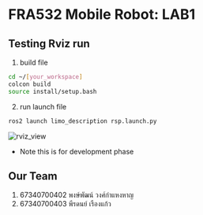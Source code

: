 # FRA532 Mobile Robot: LAB1

## Testing Rviz run
1) build file
```bash
cd ~/[your_workspace]
colcon build
source install/setup.bash 
```
2) run launch file
```bash
ros2 launch limo_description rsp.launch.py
```
![rviz_view](https://github.com/user-attachments/assets/5ac87f66-5a47-44b8-b951-aaeee29b2956)

* Note this is for development phase

## Our Team

1. 67340700402 พงษ์พัฒน์ วงศ์กำแหงหาญ
2. 67340700403 พีรดนย์ เรืองแก้ว

